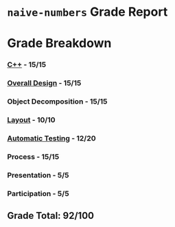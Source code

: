 # `naive-numbers` Grade Report

# Grade Breakdown


### [C++](https://github.com/CS126FA19/naive-numbers-914-Chu/issues?utf8=%E2%9C%93&q=label%3A%22C%2B%2B%22) - 15/15

### [Overall Design](https://github.com/CS126FA19/naive-numbers-914-Chu/issues?utf8=%E2%9C%93&q=label%3A%22Overall+Design%22) - 15/15

### Object Decomposition - 15/15

### [Layout](https://github.com/CS126FA19/naive-numbers-914-Chu/issues?utf8=%E2%9C%93&q=label%3A%22Layout%22) - 10/10

### [Automatic Testing](https://github.com/CS126FA19/naive-numbers-914-Chu/issues?utf8=%E2%9C%93&q=label%3A%22Automatic+Testing%22) - 12/20

### Process - 15/15

### Presentation - 5/5

### Participation - 5/5

## Grade Total: 92/100
